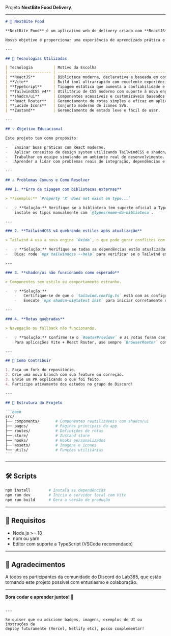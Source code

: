 Projeto **NextBite Food Delivery**.

---

````md
# 🍔 NextBite Food

**NextBite Food** é um aplicativo web de delivery criado com **ReactJS**, **Vite**, **TypeScript**, **TailwindCSS v4**, **shadcn/ui** e outras bibliotecas modernas. Este projeto está sendo desenvolvido especialmente para os **alunos e ex-alunos do Lab365**, como parte das aulas do **Grupo de Estudo de React** da comunidade lab365 no Discord.

Nosso objetivo é proporcionar uma experiência de aprendizado prática e moderna, utilizando tecnologias do mercado para criar um produto real, funcional e com ótima usabilidade.

---

## 🚀 Tecnologias Utilizadas

| Tecnologia         | Motivo da Escolha                                                                     |
| ------------------ | ------------------------------------------------------------------------------------- |
| **ReactJS**        | Biblioteca moderna, declarativa e baseada em componentes, ideal para SPAs.            |
| **Vite**           | Build tool ultrarrápido com excelente experiência de desenvolvimento.                 |
| **TypeScript**     | Tipagem estática que aumenta a confiabilidade e produtividade no código.              |
| **TailwindCSS v4** | Utilitário de CSS moderno com suporte à nova engine "Oxide", mais rápido e eficiente. |
| **shadcn/ui**      | Componentes acessíveis e customizáveis baseados em Tailwind e Radix UI.               |
| **React Router**   | Gerenciamento de rotas simples e eficaz em aplicações React.                          |
| **Lucide Icons**   | Conjunto moderno de ícones SVG.                                                       |
| **Zustand**        | Gerenciamento de estado leve e fácil de usar.                                         |

---

## 💡 Objetivo Educacional

Este projeto tem como propósito:

-   Ensinar boas práticas com React moderno.
-   Aplicar conceitos de design system utilizando TailwindCSS e shadcn/ui.
-   Trabalhar em equipe simulando um ambiente real de desenvolvimento.
-   Aprender a lidar com problemas reais de integração, dependências e versionamento.

---

## ⚠️ Problemas Comuns e Como Resolver

### 1. **Erro de tipagem com bibliotecas externas**

> **Exemplo:** `Property 'X' does not exist on type...`

-   💡 **Solução:** Verifique se a biblioteca tem suporte oficial a TypeScript. Caso contrário,
    instale os tipos manualmente com `@types/nome-da-biblioteca`.

---

### 2. **TailwindCSS v4 quebrando estilos após atualização**

> Tailwind 4 usa a nova engine `Oxide`, o que pode gerar conflitos com plugins ou ferramentas antigas.

-   💡 **Solução:** Verifique se todas as dependências estão atualizadas e compatíveis com a v4.
-   Dica: rode `npx tailwindcss --help` para verificar se o Tailwind está compilando corretamente.

---

### 3. **shadcn/ui não funcionando como esperado**

> Componentes sem estilo ou comportamento estranho.

-   💡 **Solução:**
    -   Certifique-se de que o `tailwind.config.ts` está com as configurações corretas (inclusive os temas e paths de conteúdo).
    -   Execute `npx shadcn-ui@latest init` para iniciar corretamente o projeto com as configurações sugeridas.

---

### 4. **Rotas quebradas**

> Navegação ou fallback não funcionando.

-   💡 **Solução:** Confirme se o `RouterProvider` e as rotas foram configuradas corretamente.
    Para aplicações Vite + React Router, use sempre `BrowserRouter` com rotas encapsuladas e o fallback adequado.

---

## 🧠 Como Contribuir

1. Faça um fork do repositório.
2. Crie uma nova branch com sua feature ou correção.
3. Envie um PR explicando o que foi feito.
4. Participe ativamente dos estudos no grupo do Discord!

---

## 📁 Estrutura do Projeto

```bash
src/
├── components/       # Componentes reutilizáveis com shadcn/ui
├── pages/            # Páginas principais do app
├── routes/           # Definições de rotas
├── store/            # Zustand store
├── hooks/            # Hooks personalizados
├── assets/           # Imagens e ícones
└── utils/            # Funções utilitárias
```
````

---

## 🛠️ Scripts

```bash
npm install        # Instala as dependências
npm run dev        # Inicia o servidor local com Vite
npm run build      # Gera a versão de produção
```

---

## 📌 Requisitos

-   Node.js >= 18
-   npm ou yarn
-   Editor com suporte a TypeScript (VSCode recomendado)

---

## 🤝 Agradecimentos

A todos os participantes da comunidade do Discord do Lab365, que estão
tornando este projeto possível com entusiasmo e colaboração.

---

**Bora codar e aprender juntos! 🚀**

```

---

Se quiser que eu adicione badges, imagens, exemplos de UI ou instruções de
deploy futuramente (Vercel, Netlify etc), posso complementar!
```
